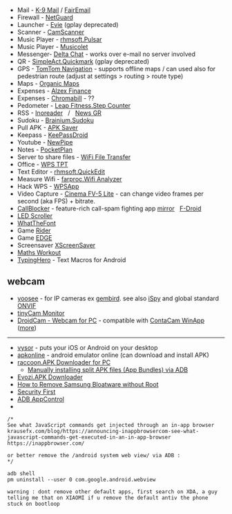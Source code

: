 * Mail - [K-9 Mail](https://play.google.com/store/apps/details?id=com.fsck.k9) / [FairEmail](https://f-droid.org/en/packages/eu.faircode.email/)  
* Firewall - [NetGuard](https://play.google.com/store/apps/details?id=eu.faircode.netguard)  
* Launcher - [Evie](https://m.apkpure.com/evie-launcher/is.shortcut) (gplay deprecated)  
* Scanner - [CamScanner](https://play.google.com/store/apps/details?id=com.intsig.camscanner)  
* Music Player - [rhmsoft.Pulsar](https://play.google.com/store/apps/details?id=com.rhmsoft.pulsar)  
* Music Player - [Musicolet](https://krosbits.in/musicolet/)  
* Messenger- [Delta Chat](https://delta.chat/en/) - works over e-mail no server involved
* QR - [SimpleAct.Quickmark](http://quickmark.com.tw/En/basic/index.asp) (gplay deprecated)  
* GPS - [TomTom Navigation](https://play.google.com/store/apps/details?id=com.tomtom.gplay.navapp) - supports offline maps / can used also for pedestrian route (adjust at settings > routing > route type)  
* Maps - [Organic Maps](https://github.com/organicmaps/organicmaps)  
* Expenses - [Alzex Finance](https://play.google.com/store/apps/details?id=com.alzex.finance.pro)  
* Expenses - [Chromabill](https://www.chromabill.com/) - ??  
* Pedometer - [Leap Fitness.Step Counter](https://play.google.com/store/apps/details?id=pedometer.steptracker.calorieburner.stepcounter)  
* RSS - [Inoreader](https://play.google.com/store/apps/details?id=com.innologica.inoreader) &nbsp; / &nbsp; [News GR](https://play.google.com/store/apps/details?id=com.ngoumotsios.rss_reader)  
* Sudoku - [Brainium.Sudoku](https://play.google.com/store/apps/details?id=com.brainium.sudoku.free)  
* Pull APK - [APK Saver](https://play.google.com/store/apps/details?id=com.sdkdevelopers.apksaver)  
* Keepass - [KeePassDroid](https://play.google.com/store/apps/details?id=com.android.keepass)  
* Youtube - [NewPipe](https://newpipe.net/)  
* Notes - [PocketPlan](https://github.com/estep248/PocketPlan)  
* Server to share files - [WiFi File Transfer](https://play.google.com/store/apps/details?id=com.smarterdroid.wififiletransfer)  
* Office - [WPS TPT](https://play.google.com/store/apps/details?id=cn.wps.moffice_eng)  
* Text Editor - [rhmsoft.QuickEdit](https://play.google.com/store/apps/details?id=com.rhmsoft.edit)  
* Measure Wifi - [farproc.Wifi Analyzer](https://play.google.com/store/apps/details?id=com.farproc.wifi.analyzer)  
* Hack WPS - [WPSApp](https://play.google.com/store/apps/details?id=com.themausoft.wpsapp)  
* Video Capture - [Cinema FV-5 Lite](https://play.google.com/store/apps/details?id=com.flavionet.android.cinema.lite) - can change video frames per second (aka FPS) + bitrate.  
* [CallBlocker](https://gitlab.com/bitfireAT/NoPhoneSpam/) - feature-rich call-spam fighting app [mirror](https://github.com/eaglx/CallBlocker) &nbsp; [F-Droid](https://f-droid.org/packages/at.bitfire.nophonespam/)  
* [LED Scroller](https://play.google.com/store/apps/details?id=oops.ledscroller)  
* [WhatTheFont](https://play.google.com/store/apps/details?id=com.monotype.whatthefont)  
* Game [Rider](https://play.google.com/store/apps/details?id=com.ketchapp.rider)  
* Game [EDGE](https://play.google.com/store/apps/details?id=net.mobigame.edge.demo)  
* Screensaver [XScreenSaver](https://play.google.com/store/apps/details?id=org.jwz.android.xscreensaver)  
* [Maths Workout](https://play.google.com/store/apps/details?id=io.ts.mathworkout)
* [TypingHero](https://typinghero.app/) - Text Macros for Android  

## webcam
* [yoosee](https://play.google.com/store/apps/details?id=com.yoosee) - for IP cameras ex [gembird](https://gembird.com/item.aspx?id=11674). see also [iSpy](https://www.ispyconnect.com/camera/gembird) and global standard [ONVIF](https://www.onvif.org/)
* [tinyCam Monitor](https://play.google.com/store/apps/details?id=com.alexvas.dvr.pro)  
* [DroidCam - Webcam for PC](https://play.google.com/store/apps/details?id=com.dev47apps.droidcam) - compatible with [ContaCam WinApp](https://www.contaware.com/contacam.html) ([more](https://www.geckoandfly.com/24976/diy-home-surveillance-webcam/))
---

* [vysor](https://www.vysor.io/) - puts your iOS or Android on your desktop
* [apkonline](https://www.apkonline.net/free-android-online-emulator/run-android-online-emulator) - android emulator online (can download and install APK)
* [raccoon.APK Downloader for PC](https://raccoon.onyxbits.de/)
  * [Manually installing split APK files (App Bundles) via ADB](https://raccoon.onyxbits.de/blog/install-split-apk-adb/)  
* [Evozi.APK Downloader](https://apps.evozi.com/apk-downloader/)
* [How to Remove Samsung Bloatware without Root](https://technastic.com/remove-samsung-bloatware-safe-to-remove-apps/)  
* [Security First](https://secfirst.org/)  
* [ADB AppControl](https://adbappcontrol.com)
* 

```
/*
See what JavaScript commands get injected through an in-app browser
krausefx.com/blog/https://announcing-inappbrowsercom-see-what-javascript-commands-get-executed-in-an-in-app-browser
https://inappbrowser.com/

or better remove the /android system web view/ via ADB :
*/

adb shell
pm uninstall --user 0 com.google.android.webview

warning : dont remove other default apps, first search on XDA, a guy telling me that on XIAOMI if u remove the default antiv the phone stuck on bootloop
```